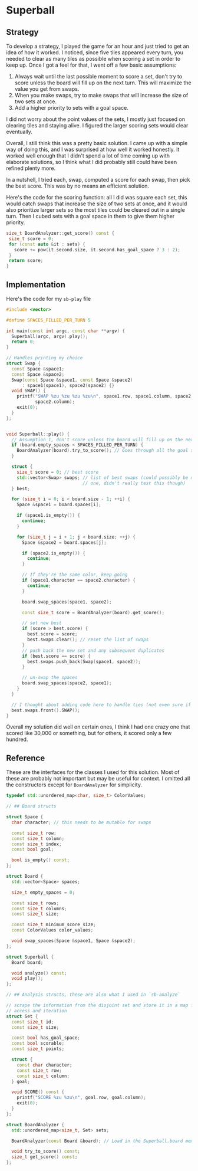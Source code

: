 # Superball

## Strategy

To develop a strategy, I played the game for an hour and just tried to get an idea of how it worked. I noticed, since five tiles appeared every turn, you needed to clear as many tiles as possible when scoring a set in order to keep up. Once I got a feel for that, I went off a few basic assumptions:

1. Always wait until the last possible moment to score a set, don't try to score unless the board will fill up on the next turn. This will maximize the value you get from swaps.
2. When you make swaps, try to make swaps that will increase the size of two sets at once.
3. Add a higher priority to sets with a goal space.

I did not worry about the point values of the sets, I mostly just focused on clearing tiles and staying alive. I figured the larger scoring sets would clear eventually.

Overall, I still think this was a pretty basic solution. I came up with a simple way of doing this, and I was surprised at how well it worked honestly. It worked well enough that I didn't spend a lot of time coming up with elaborate solutions, so I think what I did probably still could have been refined plenty more.

In a nutshell, I tried each, swap, computed a score for each swap, then pick the best score. This was by no means an efficient solution.

Here's the code for the scoring function: all I did was square each set, this would catch swaps that increase the size of two sets at once, and it would also prioritize larger sets so the most tiles could be cleared out in a single turn. Then I cubed sets with a goal space in them to give them higher priority.

```cpp
size_t BoardAnalyzer::get_score() const {
 size_t score = 0;
 for (const auto &it : sets) {
   score += pow(it.second.size, it.second.has_goal_space ? 3 : 2);
 }
 return score;
}
```

## Implementation

Here's the code for my `sb-play` file

```cpp
#include <vector>

#define SPACES_FILLED_PER_TURN 5

int main(const int argc, const char **argv) {
  Superball(argc, argv).play();
  return 0;
}

// Handles printing my choice
struct Swap {
  const Space &space1;
  const Space &space2;
  Swap(const Space &space1, const Space &space2)
      : space1(space1), space2(space2) {}
  void SWAP() {
    printf("SWAP %zu %zu %zu %zu\n", space1.row, space1.column, space2.row,
           space2.column);
    exit(0);
  }
};


void Superball::play() {
  // Assumption 1, don't score unless the board will fill up on the next turn
  if (board.empty_spaces < SPACES_FILLED_PER_TURN) {
    BoardAnalyzer(board).try_to_score(); // Goes through all the goal spaces and tries to call the `SCORE` function on the best scoring set. If none exists, game over.
  }

  struct {
    size_t score = 0; // best score
    std::vector<Swap> swaps; // list of best swaps (could possibly be more than
                             // one, didn't really test this though)
  } best;

  for (size_t i = 0; i < board.size - 1; ++i) {
    Space &space1 = board.spaces[i];

    if (space1.is_empty()) {
      continue;
    }

    for (size_t j = i + 1; j < board.size; ++j) {
      Space &space2 = board.spaces[j];

      if (space2.is_empty()) {
        continue;
      }

      // If they're the same color, keep going
      if (space1.character == space2.character) {
        continue;
      }

      board.swap_spaces(space1, space2);

      const size_t score = BoardAnalyzer(board).get_score();

      // set new best
      if (score > best.score) {
        best.score = score;
        best.swaps.clear(); // reset the list of swaps
      }
      // push back the new set and any subsequent duplicates
      if (best.score == score) {
        best.swaps.push_back(Swap(space1, space2));
      }

      // un-swap the spaces
      board.swap_spaces(space2, space1);
    }
  }

  // I thought about adding code here to handle ties (not even sure if there were many), but I just went with the first swap
  best.swaps.front().SWAP();
}
```

Overall my solution did well on certain ones, I think I had one crazy one that scored like 30,000 or something, but for others, it scored only a few hundred.

## Reference

These are the interfaces for the classes I used for this solution. Most of these are probably not important but may be useful for context. I omitted all the constructors except for `BoardAnalyzer` for simplicity.

```cpp
typedef std::unordered_map<char, size_t> ColorValues;

// ## Board structs

struct Space {
  char character; // this needs to be mutable for swaps

  const size_t row;
  const size_t column;
  const size_t index;
  const bool goal;

  bool is_empty() const;
};

struct Board {
  std::vector<Space> spaces;

  size_t empty_spaces = 0;

  const size_t rows;
  const size_t columns;
  const size_t size;

  const size_t minimum_score_size;
  const ColorValues color_values;

  void swap_spaces(Space &space1, Space &space2);
};

struct Superball {
  Board board;

  void analyze() const;
  void play();
};

// ## Analysis structs, these are also what I used in `sb-analyze`

// scrape the information from the disjoint set and store it in a map for easy
// access and iteration
struct Set {
  const size_t id;
  const size_t size;

  const bool has_goal_space;
  const bool scorable;
  const size_t points;

  struct {
    const char character;
    const size_t row;
    const size_t column;
  } goal;

  void SCORE() const {
    printf("SCORE %zu %zu\n", goal.row, goal.column);
    exit(0);
  }
};

struct BoardAnalyzer {
  std::unordered_map<size_t, Set> sets;

  BoardAnalyzer(const Board &board); // Load in the Superball.board member

  void try_to_score() const;
  size_t get_score() const;
};
```
